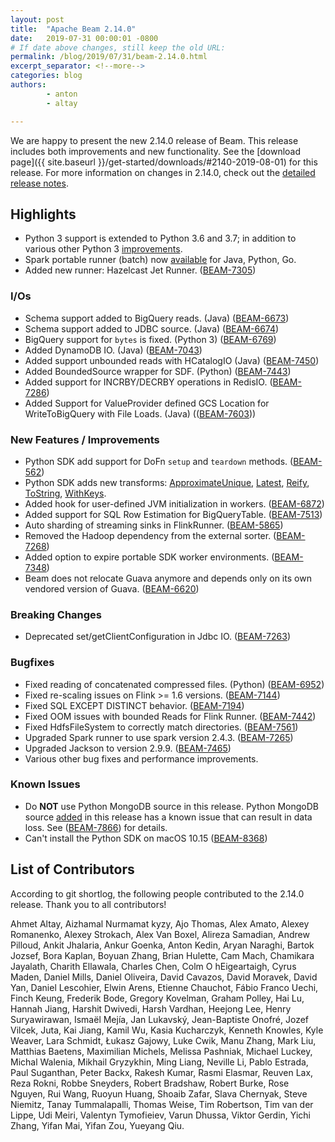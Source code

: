 ```yaml
---
layout: post
title:  "Apache Beam 2.14.0"
date:   2019-07-31 00:00:01 -0800
# If date above changes, still keep the old URL:
permalink: /blog/2019/07/31/beam-2.14.0.html
excerpt_separator: <!--more-->
categories: blog
authors:
        - anton
        - altay

---
```

<!--
Licensed under the Apache License, Version 2.0 (the "License");
you may not use this file except in compliance with the License.
You may obtain a copy of the License at

http://www.apache.org/licenses/LICENSE-2.0

Unless required by applicable law or agreed to in writing, software
distributed under the License is distributed on an "AS IS" BASIS,
WITHOUT WARRANTIES OR CONDITIONS OF ANY KIND, either express or implied.
See the License for the specific language governing permissions and
limitations under the License.
-->

We are happy to present the new 2.14.0 release of Beam. This release includes both improvements and new functionality.
See the [download page]({{ site.baseurl }}/get-started/downloads/#2140-2019-08-01) for this release.<!--more-->
For more information on changes in 2.14.0, check out the
[detailed release notes](https://issues.apache.org/jira/secure/ReleaseNote.jspa?projectId=12319527&version=12345431).

## Highlights

 * Python 3 support is extended to Python 3.6 and 3.7; in addition to various other Python 3 [improvements](https://issues.apache.org/jira/browse/BEAM-1251?focusedCommentId=16890504&page=com.atlassian.jira.plugin.system.issuetabpanels%3Acomment-tabpanel#comment-16890504).
 * Spark portable runner (batch) now [available](https://lists.apache.org/thread.html/c43678fc24c9a1dc9f48c51c51950aedcb9bc0fd3b633df16c3d595a@%3Cuser.beam.apache.org%3E) for Java, Python, Go.
 * Added new runner: Hazelcast Jet Runner. ([BEAM-7305](https://issues.apache.org/jira/browse/BEAM-7305))

### I/Os

* Schema support added to BigQuery reads. (Java) ([BEAM-6673](https://issues.apache.org/jira/browse/BEAM-6673))
* Schema support added to JDBC source. (Java) ([BEAM-6674](https://issues.apache.org/jira/browse/BEAM-6674))
* BigQuery support for `bytes` is fixed. (Python 3) ([BEAM-6769](https://issues.apache.org/jira/browse/BEAM-6769))
* Added DynamoDB IO. (Java) ([BEAM-7043](https://issues.apache.org/jira/browse/BEAM-7043))
* Added support unbounded reads with HCatalogIO (Java) ([BEAM-7450](https://issues.apache.org/jira/browse/BEAM-7450))
* Added BoundedSource wrapper for SDF. (Python) ([BEAM-7443](https://issues.apache.org/jira/browse/BEAM-7443))
* Added support for INCRBY/DECRBY operations in RedisIO. ([BEAM-7286](https://issues.apache.org/jira/browse/BEAM-7286))
* Added Support for ValueProvider defined GCS Location for WriteToBigQuery with File Loads. (Java) (([BEAM-7603](https://issues.apache.org/jira/browse/BEAM-7603)))


### New Features / Improvements

* Python SDK add support for DoFn `setup` and `teardown` methods. ([BEAM-562](https://issues.apache.org/jira/browse/BEAM-562))
* Python SDK adds new transforms: [ApproximateUnique](https://issues.apache.org/jira/browse/BEAM-6693), [Latest](https://issues.apache.org/jira/browse/BEAM-6695), [Reify](https://issues.apache.org/jira/browse/BEAM-7019), [ToString](https://issues.apache.org/jira/browse/BEAM-7021), [WithKeys](https://issues.apache.org/jira/browse/BEAM-7023).
* Added hook for user-defined JVM initialization in workers. ([BEAM-6872](https://issues.apache.org/jira/browse/BEAM-6872))
* Added support for SQL Row Estimation for BigQueryTable. ([BEAM-7513](https://issues.apache.org/jira/browse/BEAM-7513))
* Auto sharding of streaming sinks in FlinkRunner. ([BEAM-5865](https://issues.apache.org/jira/browse/BEAM-5865))
* Removed the Hadoop dependency from the external sorter. ([BEAM-7268](https://issues.apache.org/jira/browse/BEAM-7268))
* Added option to expire portable SDK worker environments. ([BEAM-7348](https://issues.apache.org/jira/browse/BEAM-7348))
* Beam does not relocate Guava anymore and depends only on its own vendored version of Guava. ([BEAM-6620](https://issues.apache.org/jira/browse/BEAM-6620))


### Breaking Changes
* Deprecated set/getClientConfiguration in Jdbc IO. ([BEAM-7263](https://issues.apache.org/jira/browse/BEAM-7263))


### Bugfixes

* Fixed reading of concatenated compressed files. (Python) ([BEAM-6952](https://issues.apache.org/jira/browse/BEAM-6952))
* Fixed re-scaling issues on Flink >= 1.6 versions. ([BEAM-7144](https://issues.apache.org/jira/browse/BEAM-7144))
* Fixed SQL EXCEPT DISTINCT behavior. ([BEAM-7194](https://issues.apache.org/jira/browse/BEAM-7194))
* Fixed OOM issues with bounded Reads for Flink Runner. ([BEAM-7442](https://issues.apache.org/jira/browse/BEAM-7442))
* Fixed HdfsFileSystem to correctly match directories. ([BEAM-7561](https://issues.apache.org/jira/browse/BEAM-7561))
* Upgraded Spark runner to use spark version 2.4.3. ([BEAM-7265](https://issues.apache.org/jira/browse/BEAM-7265))
* Upgraded Jackson to version 2.9.9. ([BEAM-7465](https://issues.apache.org/jira/browse/BEAM-7465))
* Various other bug fixes and performance improvements.


### Known Issues

* Do **NOT** use Python MongoDB source in this release. Python MongoDB source [added](https://issues.apache.org/jira/browse/BEAM-5148) in this release has a known issue that can result in data loss. See ([BEAM-7866](https://issues.apache.org/jira/browse/BEAM-7866)) for details.
* Can't install the Python SDK on macOS 10.15 ([BEAM-8368](https://issues.apache.org/jira/browse/BEAM-8368))


## List of Contributors

According to git shortlog, the following people contributed to the 2.14.0 release. Thank you to all contributors!

Ahmet Altay, Aizhamal Nurmamat kyzy, Ajo Thomas, Alex Amato, Alexey Romanenko, 
Alexey Strokach, Alex Van Boxel, Alireza Samadian, Andrew Pilloud, 
Ankit Jhalaria, Ankur Goenka, Anton Kedin, Aryan Naraghi, Bartok Jozsef, 
Bora Kaplan, Boyuan Zhang, Brian Hulette, Cam Mach, Chamikara Jayalath, 
Charith Ellawala, Charles Chen, Colm O hEigeartaigh, Cyrus Maden, 
Daniel Mills, Daniel Oliveira, David Cavazos, David Moravek, David Yan, 
Daniel Lescohier, Elwin Arens, Etienne Chauchot, Fábio Franco Uechi, 
Finch Keung, Frederik Bode, Gregory Kovelman, Graham Polley, Hai Lu, Hannah Jiang, 
Harshit Dwivedi, Harsh Vardhan, Heejong Lee, Henry Suryawirawan, 
Ismaël Mejía, Jan Lukavský, Jean-Baptiste Onofré, Jozef Vilcek, Juta, Kai Jiang, 
Kamil Wu, Kasia Kucharczyk, Kenneth Knowles, Kyle Weaver, Lara Schmidt, 
Łukasz Gajowy, Luke Cwik, Manu Zhang, Mark Liu, Matthias Baetens, 
Maximilian Michels, Melissa Pashniak, Michael Luckey, Michal Walenia, 
Mikhail Gryzykhin, Ming Liang, Neville Li, Pablo Estrada, Paul Suganthan, 
Peter Backx, Rakesh Kumar, Rasmi Elasmar, Reuven Lax, Reza Rokni, Robbe Sneyders, 
Robert Bradshaw, Robert Burke, Rose Nguyen, Rui Wang, Ruoyun Huang, 
Shoaib Zafar, Slava Chernyak, Steve Niemitz, Tanay Tummalapalli, Thomas Weise, 
Tim Robertson, Tim van der Lippe, Udi Meiri, Valentyn Tymofieiev, Varun Dhussa, 
Viktor Gerdin, Yichi Zhang, Yifan Mai, Yifan Zou, Yueyang Qiu.
